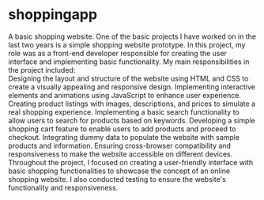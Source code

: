 # shoppingapp
A basic shopping website.
One of the basic projects I have worked on in the last two years is a simple shopping website prototype. In this project, my role was as a front-end developer responsible for creating the user interface and implementing basic functionality. 
My main responsibilities in the project included:  
Designing the layout and structure of the website using HTML and CSS to create a visually appealing and responsive design. 
Implementing interactive elements and animations using JavaScript to enhance user experience. 
Creating product listings with images, descriptions, and prices to simulate a real shopping experience. 
Implementing a basic search functionality to allow users to search for products based on keywords. 
Developing a simple shopping cart feature to enable users to add products and proceed to checkout. 
Integrating dummy data to populate the website with sample products and information. 
Ensuring cross-browser compatibility and responsiveness to make the website accessible on different devices. 
Throughout the project, I focused on creating a user-friendly interface with basic shopping functionalities to showcase the concept of an online shopping website. I also conducted testing to ensure the website's functionality and responsiveness.
